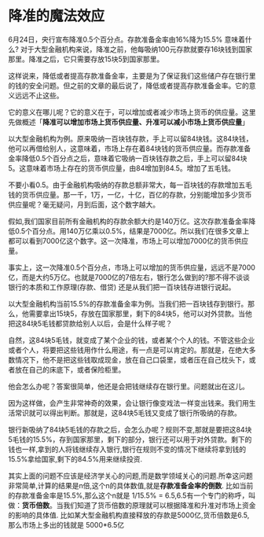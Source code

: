 # 降准的魔法效应



​​6月24日，央行宣布降准0.5个百分点。存款准备金率由16%降为15.5% 意味着什么? 对于大型金融机构来说，降准之前，他每吸纳100元存款就要存16块钱到国家那里。降准之后，它只需要存放15块5到国家那里。

这样说来，降低或者提高存款准备金率，主要是为了保证我们这些储户存在银行里的钱的安全问题。但之前的文章的最后说了，降低或者提高存款准备金率。它的意义远远不止这些。

它的意义在哪儿呢？它的意义在于，可以增加或者减少市场上货币的供应量。这里先做概述「**降准可以增加市场上货币供应量、升准可以减小市场上货币供应量**」

以大型金融机构为例。原来吸纳一百块钱存款，手上可以留84块钱。这84块钱，他可以再借给别人，这意味着，市场上存在着84块钱的货币供应量。而存款准备金率降低0.5个百分点之后，意味着它吸纳一百块钱存款之后，手上可以留84块5。这意味着市场上存在的货币供应量，由84增加到84.5。增加了五毛钱。

不要小看0.5。由于金融机构吸纳的存款总额非常大，每一百块钱的存款增加五毛钱的货币供应量。那一千，1万，一亿，十亿，百亿的存款，分别能增加多少货币供应量呢？毫无疑问，月到后面，这个数字越大。

假如,我们国家目前所有金融机构的存款余额大约是140万亿。这次存款准备金率降低0.5个百分点。用140万亿乘以0.5%，结果是7000亿。所以我们在很多文章上都可以看到7000亿这个数字。这一次降准，市场上可以增加7000亿的货币供应量。

事实上，这一次降准0.5个百分点，市场上可以增加的货币供应量，远远不是7000亿，而是大约5万亿。也就是7000亿的7倍左右，银行怎么做到的?那不得不谈谈银行的本质和工作原理(存款、借贷)
还是从我们把一百块钱存进银行说起。

以大型金融机构当前15.5%的存款准备金率为例。当我们把一百块钱存到银行。那么，他需要拿出15块5，存放在国家那里，剩下的84块5，他可以对外贷款。当他把这84块5毛钱都贷款给别人以后，会是什么样子呢？

自然，这84块5毛钱，就变成了某个企业的钱，或者某个个人的钱。不管这些企业或者个人，将要把这些钱用作什么用途，有一点是可以肯定的。那就是，在绝大多数情况下，他不是把这些钱取成现金，放在自己口袋里，或者压在自己枕头下，或者放在自己的床底下，或者保险柜里。

他会怎么办呢？答案很简单，他还是会把钱继续存在银行里。问题就出在这儿。

因为这样做，会产生非常神奇的效果，会让银行像变戏法一样变出钱来。我们用生活常识就可以得出判断。那就是，这84块5毛钱又变成了银行所吸纳的存款。

银行新吸纳了84块5毛钱的存款之后，会怎么办呢？规则不变,那就是要把这84块5毛钱的15.5%，存到国家那里，剩下的部分，银行还可以用于对外贷款。剩下的钱也一样,拿到的人将钱继续存入银行,银行在规则不变的情况下继续将拿到钱的15.5%拿给国家,剩下的84.5%用来继续投资.

其实上面的问题不应该是经济学关心的问题,而是数学领域关心的问题.所幸这问题非常简单,计算的结果是n倍,这个n的具体数值,就是**存款准备金率的倒数**. 比如当前的存款准备金率是15.5%,那么这个n就是 1/15.5% = 6.5,6.5有一个专门的称呼，叫做：**货币倍数**。当我们知道了货币倍数的原理就可以根据降准和升准对市场上资金的影响的具体值. 比如某大型金融机构直接释放的存款是5000亿,货币倍数是6.5,那么市场上多出的钱就是 5000*6.5亿​​​​